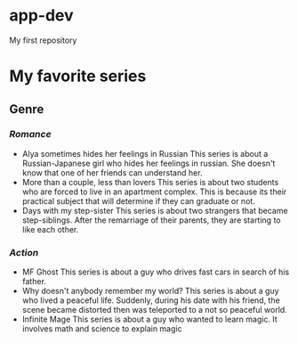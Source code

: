 # app-dev
My first repository


# My favorite series
## Genre
### *Romance*
- Alya sometimes hides her feelings in Russian
    This series is about a Russian-Japanese girl who hides her feelings in russian. She doesn't know that one of her friends can understand her. 
- More than a couple, less than lovers
    This series is about two students who are forced to live in an apartment complex. This is because its their practical subject that will determine if they can graduate or not.
- Days with my step-sister
    This series is about two strangers that became step-siblings. After the remarriage of their parents, they are starting to like each other.

### *Action*
- MF Ghost
    This series is about a guy who drives fast cars in search of his father.
- Why doesn't anybody remember my world?
    This series is about a guy who lived a peaceful life. Suddenly, during his date with his friend, the scene became distorted then was teleported to a not so peaceful world.
- Infinite Mage
    This series is about a guy who wanted to learn magic. It involves math and science to explain magic
